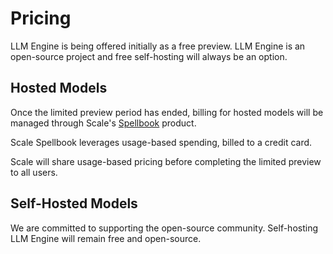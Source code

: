 # Pricing

LLM Engine is being offered initially as a free preview. LLM Engine is an open-source project and free self-hosting will always be an option.

## Hosted Models

Once the limited preview period has ended, billing for hosted models will be managed through Scale's [Spellbook](https://spellbook.scale.com/settings) product.

Scale Spellbook leverages usage-based spending, billed to a credit card.

Scale will share usage-based pricing before completing the limited preview to all users.

## Self-Hosted Models

We are committed to supporting the open-source community. Self-hosting LLM Engine will remain free and open-source.
